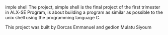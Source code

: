 imple shell The project, simple shell is the final project of the first trimester in ALX-SE Program, is about building a program as similar as possible to the unix shell using the programming language C.



This project was built by Dorcas Emmanuel and gedion Mulatu Siyoum